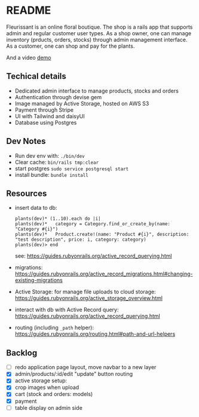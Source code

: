 # README
Fleurissant is an online floral boutique. The shop is a rails app that supports admin and regular customer user types. As a shop owner, one can manage inventory (prducts, orders, stocks) through admin management interface. As a customer, one can shop and pay for the plants.

And a video [demo](https://youtu.be/FxJsEk3_jPs)

## Techical details
* Dedicated admin interface to manage products, stocks and orders
* Authentication through devise gem
* Image managed by Active Storage, hosted on AWS S3
* Payment through Stripe
* UI with Tailwind and daisyUI
* Database using Postgres

## Dev Notes
- Run dev env with: `./bin/dev`
- Clear cache: `bin/rails tmp:clear`
- start postgres `sudo service postgresql start`
- install bundle: `bundle install`
## Resources
* insert data to db:
    ```
    plants(dev)* (1..10).each do |i|
    plants(dev)*   category = Category.find_or_create_by(name: "Category #{i}")
    plants(dev)*   Product.create!(name: "Product #{i}", description: "test description", price: i, category: category)
    plants(dev)> end
    ```
    see: https://guides.rubyonrails.org/active_record_querying.html

* migrations: https://guides.rubyonrails.org/active_record_migrations.html#changing-existing-migrations
* Active Storage: for manage file uploads to cloud storage: https://guides.rubyonrails.org/active_storage_overview.html
* interact with db with Active Record query: https://guides.rubyonrails.org/active_record_querying.html
* routing (including `_path` helper): https://guides.rubyonrails.org/routing.html#path-and-url-helpers

## Backlog
- [ ] redo application page layout, move navbar to a new layer
- [x] admin/products/:id/edit "update" button routing
- [x] active storage setup:
- [x] crop images when upload
- [x] cart (stock and orders: models)
- [x] payment
- [ ] table display on admin side
